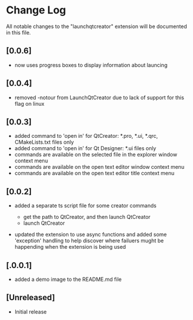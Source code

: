 # Change Log

All notable changes to the "launchqtcreator" extension will be documented in this file.

## [0.0.6]

- now uses progress boxes to display information about launcing

## [0.0.4]

- removed -notour from LaunchQtCreator due to lack of support for this flag on linux

## [0.0.3]

- added command to 'open in' for QtCreator: *.pro, *.ui, *.qrc, CMakeLists.txt files only
- added command to 'open in' for Qt Designer: *.ui files only
- commands are available on the selected file in the explorer window context menu
- commands are available on the open text editor window context menu
- commands are available on the open text editor title context menu

## [0.0.2]

- added a separate ts script file for some creator commands
  - get the path to QtCreator, and then launch QtCreator
  - launch QtCreator

- updated the extension to use async functions and added some 
  'exception' handling to help discover where failuers mught be
  happending when the extension is being used

## [.0.0.1]

- added a demo image to the README.md file

## [Unreleased]

- Initial release
